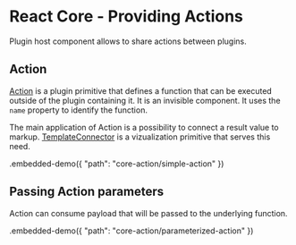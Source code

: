 # React Core - Providing Actions

Plugin host component allows to share actions between plugins.

## Action

[Action](../reference/action.md) is a plugin primitive that defines a function that can be executed outside of the plugin containing it. It is an invisible component. It uses the `name` property to identify the function.

The main application of Action is a possibility to connect a result value to markup. [TemplateConnector](../reference/template-connector.md) is a vizualization primitive that serves this need.

.embedded-demo({ "path": "core-action/simple-action" })

## Passing Action parameters

Action can consume payload that will be passed to the underlying function.

.embedded-demo({ "path": "core-action/parameterized-action" })
